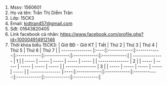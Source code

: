 1. Mssv: 1560601
2. Họ và tên: Trần Thị Diễm Trân
3. Lớp: 15CK3
4. Email: kidtran457@gmail.com
5. Sđt: 01643820405
6. Link facebook cá nhân: https://www.facebook.com/profile.php?id=100004914912146
7. Thời khóa biểu 15CK3:
| Giờ BĐ - Giờ KT | Tiết |    Thứ 2     |    Thứ 3     |    Thứ 4     |    Thứ 5     |    Thứ 6     |    Thứ 7     |
| --------------- |:----:|:------------:|:------------:|:------------:|:------------:|:------------:|:------------:|
| --------------- |   1  |              |    -----     |    -----     |    -----     |    -----     |    -----     |
| --------------- |   2  |              |    -----     |    -----     |    -----     |    -----     |    -----     |
| --------------- |   3  |              |    -----     |    -----     |    -----     |    -----     |    -----     |
| --------------- |:----:|:------------:|:------------:|:------------:|:------------:|:------------:|:------------:|

